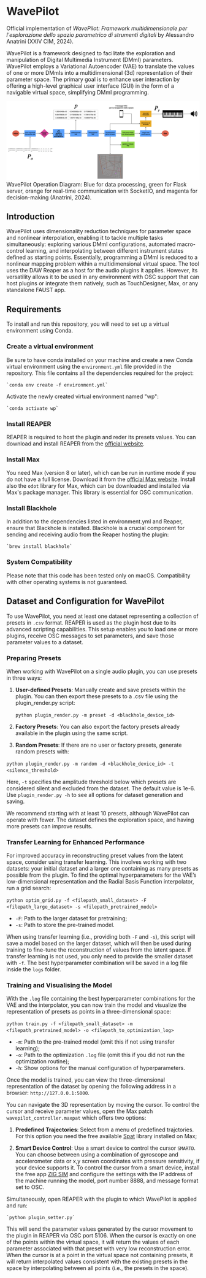 
# WavePilot

Official implementation of *WavePilot: Framework multidimensionale per l'esplorazione dello spazio parametrico di strumenti digitali* by Alessandro Anatrini (XXIV CIM, 2024).

WavePilot is a framework designed to facilitate the exploration and manipulation of Digital Multimedia Instrument (DMmI) parameters. WavePilot employs a Variational Autoencoder (VAE) to translate the values of one or more DMmIs into a multidimensional (3d) representation of their parameter space. The primary goal is to enhance user interaction by offering a high-level graphical user interface (GUI) in the form of a navigable virtual space, simplifying DMmI programming.

![Alt text](media/scheme.png)
WavePilot Operation Diagram: Blue for data processing, green for Flask server, orange for real-time communication with SocketIO, and magenta for decision-making (Anatrini, 2024).


## Introduction

WavePilot uses dimensionality reduction techniques for parameter space and nonlinear interpolation, enabling it to tackle multiple tasks simultaneously: exploring various DMmI configurations, automated macro-control learning, and interpolating between different instrument states defined as starting points. Essentially, programming a DMmI is reduced to a nonlinear mapping problem within a multidimensional virtual space.
The tool uses the DAW Reaper as a host for the audio plugins it applies. However, its versatility allows it to be used in any environment with OSC support that can host plugins or integrate them natively, such as TouchDesigner, Max, or any standalone FAUST app.


## Requirements

To install and run this repository, you will need to set up a virtual environment using Conda.

### Create a virtual environment

Be sure to have conda installed on your machine and create a new Conda virtual environment using the `environment.yml` file provided in the repository. This file contains all the dependencies required for the project:

    `conda env create -f environment.yml`

Activate the newly created virtual environment named "wp":

    `conda activate wp`

### Install REAPER

REAPER is required to host the plugin and reder its presets values. You can download and install REAPER from the [official website](https://www.reaper.fm/download.php).

### Install Max

You need Max (version 8 or later), which can be run in runtime mode if you do not have a full license. Download it from the [official Max website](https://cycling74.com/downloads). Install also the `odot` library for Max, which can be downloaded and installed via Max's package manager. This library is essential for OSC communication.

### Install Blackhole

In addition to the dependencies listed in environment.yml and Reaper, ensure that Blackhole is installed. Blackhole is a crucial component for sending and receiving audio from the Reaper hosting the plugin:

    `brew install blackhole`

### System Compatibility

Please note that this code has been tested only on macOS. Compatibility with other operating systems is not guaranteed.
 

## Dataset and Configuration for WavePilot

To use WavePilot, you need at least one dataset representing a collection of presets in `.csv` format. REAPER is used as the plugin host due to its advanced scripting capabilities. This setup enables you to load one or more plugins, receive OSC messages to set parameters, and save those parameter values to a dataset.

### Preparing Presets

When working with WavePilot on a single audio plugin, you can use presets in three ways:

1. **User-defined Presets**: Manually create and save presets within the plugin. You can then export these presets to a .csv file using the plugin_render.py script:

    `python plugin_render.py -m preset -d <blackhole_device_id>`

2. **Factory Presets**: You can also export the factory presets already available in the plugin using the same script.

3. **Random Presets**: If there are no user or factory presets, generate random presets with:

`python plugin_render.py -m random -d <blackhole_device_id> -t <silence_threshold>`

Here, `-t` specifies the amplitude threshold below which presets are considered silent and excluded from the dataset. The default value is 1e-6. Use `plugin_render.py -h` to see all options for dataset generation and saving.

We recommend starting with at least 10 presets, although WavePilot can operate with fewer. The dataset defines the exploration space, and having more presets can improve results.

### Transfer Learning for Enhanced Performance

For improved accuracy in reconstructing preset values from the latent space, consider using transfer learning. This involves working with two datasets: your initial dataset and a larger one containing as many presets as possible from the plugin.
To find the optimal hyperparameters for the VAE’s low-dimensional representation and the Radial Basis Function interpolator, run a grid search:

`python optim_grid.py -f <filepath_small_dataset> -F <filepath_large_dataset> -s <filepath_pretrained_model>`

* `-F`: Path to the larger dataset for pretraining;
* `-s`: Path to store the pre-trained model.

When using transfer learning (i.e., providing both `-F` and `-s`), this script will save a model based on the larger dataset, which will then be used during training to fine-tune the reconstruction of values from the latent space. If transfer learning is not used, you only need to provide the smaller dataset with `-f`. The best hyperparameter combination will be saved in a log file inside the `logs` folder.

### Training and Visualising the Model

With the `.log` file containing the best hyperparameter combinations for the VAE and the interpolator, you can now train the model and visualize the representation of presets as points in a three-dimensional space:

`python train.py -f <filepath_small_dataset> -m <filepath_pretrained_model> -o <filepath_to_optimization_log>`

* `-m`: Path to the pre-trained model (omit this if not using transfer learning);
* `-o`: Path to the optimization `.log` file (omit this if you did not run the optimization routine);
* `-h`: Show options for the manual configuration of hyperparameters.

Once the model is trained, you can view the three-dimensional representation of the dataset by opening the following address in a browser: `http://127.0.0.1:5000`.

You can navigate the 3D representation by moving the cursor. To control the cursor and receive parameter values, open the Max patch `wavepilot_controller.maxpat` which offers two options:

1. **Predefined Trajectories**: Select from a menu of predefined trajctories. For this option you need the free available [Spat](https://forum.ircam.fr/projects/detail/spat/) library installed on Max;

2. **Smart Device Control**: Use a smart device to control the cursor `SMARTD`. You can choose between using a combination of gyroscope and accelerometer data or x,y screen coordinates with pressure sensitivity, if your device supports it. To control the cursor from a smart device, install the free app [ZIG SIM](https://apps.apple.com/de/app/zig-sim/id1112909974) and configure the settings with the IP address of the machine running the model, port number 8888, and message format set to OSC.

Simultaneously, open REAPER with the plugin to which WavePilot is applied and run:

    `python plugin_setter.py`

This will send the parameter values generated by the cursor movement to the plugin in REAPER via OSC port 5106.
When the cursor is exactly on one of the points within the virtual space, it will return the values of each parameter associated with that preset with very low reconstruction error. When the cursor is at a point in the virtual space not containing presets, it will return interpolated values consistent with the existing presets in the space by interpolating between all points (i.e., the presets in the space).